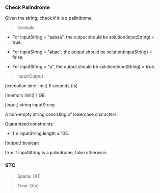 ### Check Palindrome

Given the string, check if it is a palindrome.

> Example

- For inputString = "aabaa", the output should be solution(inputString) = true;

- For inputString = "abac", the output should be solution(inputString) = false;

- For inputString = "a", the output should be solution(inputString) = true.

> Input/Output

[execution time limit] 5 seconds (ts)

[memory limit] 1 GB

[input] string inputString

A non-empty string consisting of lowercase characters.

Guaranteed constraints:

- 1 ≤ inputString.length ≤ 105.

[output] boolean

true if inputString is a palindrome, false otherwise.

### STC

> Space: O(1)

> Time: O(n)
